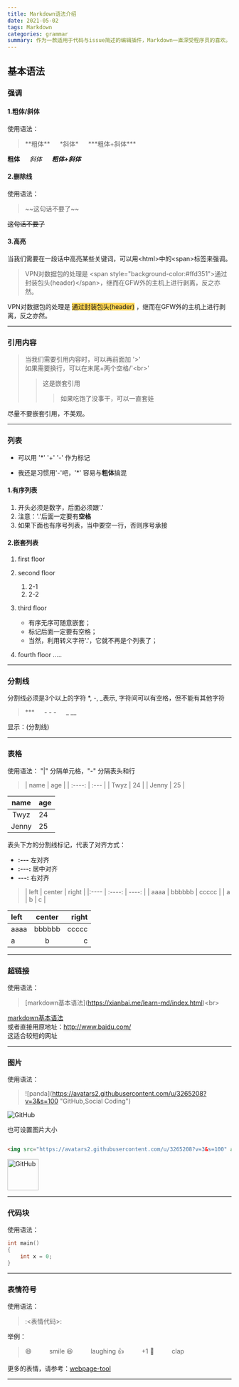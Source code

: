 ```yaml
---
title: Markdown语法介绍
date: 2021-05-02
tags: Markdown
categories: grammar
summary: 作为一款适用于代码与issue简述的编辑插件，Markdown一直深受程序员的喜欢。
---
```




## 基本语法

### 强调

#### 1.粗体/斜体<br>
使用语法：

> \*\*粗体\*\* &emsp; \*斜体\* &emsp; \*\*\*粗体+斜体\*\*\*

 **粗体** &emsp; *斜体* &emsp; ***粗体+斜体***

 #### 2.删除线<br>

使用语法：

> \~\~这句话不要了\~\~

~~这句话不要了~~


#### 3.高亮

当我们需要在一段话中高亮某些关键词，可以用\<html>中的\<span>标签来强调。
> VPN对数据包的处理是 \<span style="background-color:#ffd351"\>通过封装包头(header)\</span\>，继而在GFW外的主机上进行剥离，反之亦然。 

VPN对数据包的处理是 <span style="background-color:#ffd351">通过封装包头(header)</span> ，继而在GFW外的主机上进行剥离，反之亦然。

---

### 引用内容

> 当我们需要引用内容时，可以再前面加 '>'<br>
> 如果需要换行，可以在末尾+两个空格/'\<br\>'
>
> > 这是嵌套引用<br>
> >
> > > 如果吃饱了没事干，可以一直套娃<br>

尽量不要嵌套引用，不美观。

---

### 列表

- 可以用 '*' '+' '-' 作为标记

* 我还是习惯用'-'吧，'\*' 容易与**粗体**搞混

#### 1.有序列表

1. 开头必须是数字，后面必须跟'.'
2. 注意：'.'后面一定要有**空格**
3. 如果下面也有序号列表，当中要空一行，否则序号承接

#### 2.嵌套列表

1. first floor

2. second floor
	1. 2-1
	2. 2-2
3. third floor
	- 有序无序可随意嵌套；
	- 标记后面一定要有空格；
	- 当然，利用转义字符'\.'，它就不再是个列表了；
4. fourth floor
.....

---

### 分割线

分割线必须是3个以上的字符 \*, \-, \_表示, 字符间可以有空格，但不能有其他字符

> \*\*\* &emsp; \- \- \- &emsp; \_ \_\_

显示：(分割线)

---

### 表格
使用语法：
"|" 分隔单元格，"-" 分隔表头和行
> \| name \| age |
> \| :----:    \| :--- |
> \| Twyz  \| 24 |
> \| Jenny \| 25 |

| name | age |
| :----: | :--- |
| Twyz | 24 |
| Jenny | 25 |

表头下方的分割线标记，代表了对齐方式：

- **:---** 左对齐
- **:---:** 居中对齐
- **---:** 右对齐

> \| left \| center \| right \| 
> \|:---- \| :----: \| ----: \|
> \| aaaa \| bbbbbb \| ccccc \| 
> \| a  \|  b  \|  c  \|

| left | center | right |
| :--- | :----: | ----: |
| aaaa | bbbbbb | ccccc |
|  a |  b  |  c  |

---

### 超链接

使用语法：

> \[markdown基本语法](https://xianbai.me/learn-md/index.html)\<br>

[markdown基本语法](https://xianbai.me/learn-md/index.html)<br>
或者直接用原地址：<http://www.baidu.com/><br>
这适合较短的网址

---

### 图片

使用语法：

> \![panda]\(https://avatars2.githubusercontent.com/u/3265208?v=3&s=100 "GitHub,Social Coding")

![GitHub](https://avatars2.githubusercontent.com/u/3265208?v=3&s=100 "GitHub,Social Coding")

也可设置图片大小

``` html

<img src="https://avatars2.githubusercontent.com/u/3265208?v=3&s=100" alt="GitHub" title="GitHub,Social Coding" width="50" height="50" />

```
<img src="https://avatars2.githubusercontent.com/u/3265208?v=3&s=100" alt="GitHub" title="GitHub,Social Coding" width="70" height="70" />

---

### 代码块
使用语法：

```  c
int main()
{
	int x = 0;
}
```

---
### 表情符号

使用语法：

> :\<表情代码\>:

举例：
> :smile:  &emsp; &emsp; smile
> :laughing:  &emsp; &emsp; laughing
> :+1:  &emsp; &emsp; +1
> :clap:  &emsp; &emsp; clap

更多的表情，请参考：[webpage-tool](https://www.webfx.com/tools/emoji-cheat-sheet/)<br>



---

